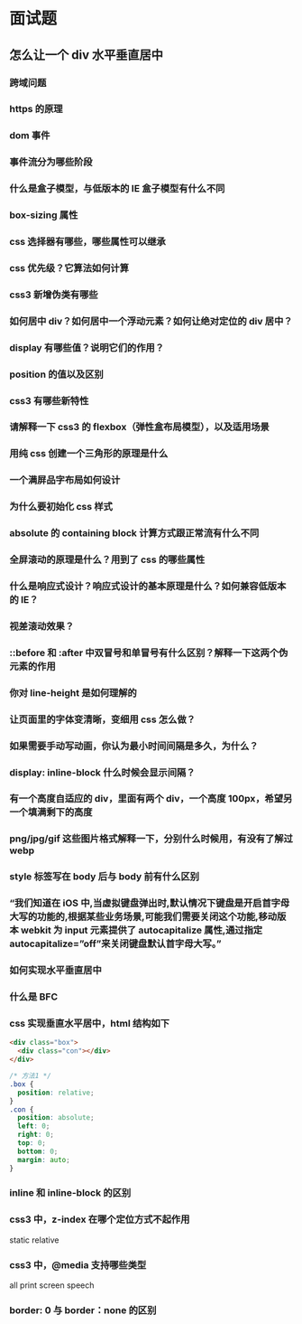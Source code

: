 # 面试题

## 怎么让一个 div 水平垂直居中

### 跨域问题

### https 的原理

### dom 事件

### 事件流分为哪些阶段

### 什么是盒子模型，与低版本的 IE 盒子模型有什么不同

### box-sizing 属性

### css 选择器有哪些，哪些属性可以继承

### css 优先级？它算法如何计算

### css3 新增伪类有哪些

### 如何居中 div？如何居中一个浮动元素？如何让绝对定位的 div 居中？

### display 有哪些值？说明它们的作用？

### position 的值以及区别

### css3 有哪些新特性

### 请解释一下 css3 的 flexbox（弹性盒布局模型），以及适用场景

### 用纯 css 创建一个三角形的原理是什么

### 一个满屏品字布局如何设计

### 为什么要初始化 css 样式

### absolute 的 containing block 计算方式跟正常流有什么不同

### 全屏滚动的原理是什么？用到了 css 的哪些属性

### 什么是响应式设计？响应式设计的基本原理是什么？如何兼容低版本的 IE？

### 视差滚动效果？

### ::before 和 :after 中双冒号和单冒号有什么区别？解释一下这两个伪元素的作用

### 你对 line-height 是如何理解的


### 让页面里的字体变清晰，变细用 css 怎么做？

### 如果需要手动写动画，你认为最小时间间隔是多久，为什么？

### display: inline-block 什么时候会显示间隔？

### 有一个高度自适应的 div，里面有两个 div，一个高度 100px，希望另一个填满剩下的高度

### png/jpg/gif 这些图片格式解释一下，分别什么时候用，有没有了解过 webp

### style 标签写在 body 后与 body 前有什么区别

### “我们知道在 iOS 中,当虚拟键盘弹出时,默认情况下键盘是开启首字母大写的功能的,根据某些业务场景,可能我们需要关闭这个功能,移动版本 webkit 为 input 元素提供了 autocapitalize 属性,通过指定 autocapitalize=”off”来关闭键盘默认首字母大写。”


### 如何实现水平垂直居中

### 什么是 BFC

### css 实现垂直水平居中，html 结构如下

```html
<div class="box">
  <div class="con"></div>
</div>
```

```css
/* 方法1 */
.box {
  position: relative;
}
.con {
  position: absolute;
  left: 0;
  right: 0;
  top: 0;
  bottom: 0;
  margin: auto;
}
```

### inline 和 inline-block 的区别

### css3 中，z-index 在哪个定位方式不起作用

static relative

### css3 中，@media 支持哪些类型

all print screen speech

### border: 0 与 border：none 的区别
